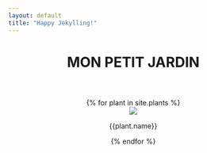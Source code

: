 ```yaml
---
layout: default
title: "Happy Jekylling!"
---
```


<header class="header">
  <h1>MON PETIT JARDIN</h1>
</header>

<center>
  {% for plant in site.plants  %}
    <div class="wrapper-card">
      <div class="card">
        <a href="{{ plant.url }}">
          <img class="card-picture" src="{{plant.picture}}">
        </a>
      </div>
      <div class='card-name'>
        <p class="plant-name">
          {{plant.name}}
        </p>
      </div>
    </div>
  {% endfor %}
</center>